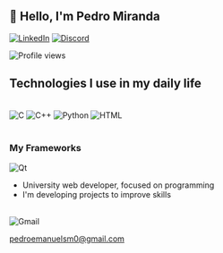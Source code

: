 ## 👋 Hello, I'm Pedro Miranda


[![LinkedIn](https://img.shields.io/badge/LinkedIn-0077B5?style=for-the-badge&logo=linkedin&logoColor=white)](https://www.linkedin.com/in/pedroesm/)
[![Discord](https://img.shields.io/badge/Discord-7289DA?style=for-the-badge&logo=discord&logoColor=white)](https://discord.com/channels/Pedro%20Emanuel#7059)


<p align="left"> <img src="https://komarev.com/ghpvc/?username=pLogicador&color=yellow" alt="Profile views" /> </p> 


## Technologies I use in my daily life

<div style= "display: inline_block"><br/>
  <img align= "center" alt= "C" src= "https://img.shields.io/badge/C-00599C?style=for-the-badge&logo=c&logoColor=white">
  <img align= "center" alt= "C++" src= "https://img.shields.io/badge/C%2B%2B-00599C?style=for-the-badge&logo=c%2B%2B&logoColor=white">
  <img align= "center" alt= "Python" src= "https://img.shields.io/badge/Python-14354C?style=for-the-badge&logo=python&logoColor=white">
  <img align= "center" alt= "HTML" src= "https://img.shields.io/badge/HTML-239120?style=for-the-badge&logo=html5&logoColor=white">
</div></br>

### My Frameworks
![Qt](https://img.shields.io/badge/Qt-%23217346.svg?style=for-the-badge&logo=Qt&logoColor=white)


- University web developer, focused on programming
- I'm developing projects to improve skills
<div>
</div></br>

 <img align= "center" alt= "Gmail" src= "https://img.shields.io/badge/Gmail-D14836?style=for-the-badge&logo=gmail&logoColor=white">
 
 pedroemanuelsm0@gmail.com

<!--
**pLogicador/pLogicador** is a ✨ _special_ ✨ repository because its `README.md` (this file) appears on your GitHub profile.

Here are some ideas to get you started:

